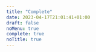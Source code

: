 ```yaml
---
title: "Complete"
date: 2023-04-17T21:01:41+01:00
draft: false
noMenu: true
complete: true
noTitle: true
---
```



